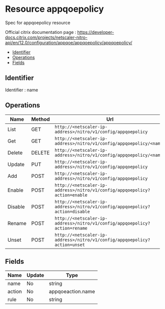 # Resource appqoepolicy

Spec for appqoepolicy resource

Official citrix documentation page : https://developer-docs.citrix.com/projects/netscaler-nitro-api/en/12.0/configuration/appqoe/appqoepolicy/appqoepolicy/

- [Identifier](#identifier)
- [Operations](#operations)
- [Fields](#fields)

## Identifier

Identifier : name

## Operations

| Name | Method | Url |
|----|----|----|
| List | GET | `http://<netscaler-ip-address>/nitro/v1/config/appqoepolicy` |
| Get | GET | `http://<netscaler-ip-address>/nitro/v1/config/appqoepolicy/<name>` |
| Delete | DELETE | `http://<netscaler-ip-address>/nitro/v1/config/appqoepolicy/<name>` |
| Update | PUT | `http://<netscaler-ip-address>/nitro/v1/config/appqoepolicy` |
| Add | POST | `http://<netscaler-ip-address>/nitro/v1/config/appqoepolicy` |
| Enable | POST | `http://<netscaler-ip-address>/nitro/v1/config/appqoepolicy?action=enable` |
| Disable | POST | `http://<netscaler-ip-address>/nitro/v1/config/appqoepolicy?action=disable` |
| Rename | POST | `http://<netscaler-ip-address>/nitro/v1/config/appqoepolicy?action=rename` |
| Unset | POST | `http://<netscaler-ip-address>/nitro/v1/config/appqoepolicy?action=unset` |

## Fields

| Name | Update | Type |
|----|----|----|
| name | No | string |
| action | No | appqoeaction.name |
| rule | No | string |

